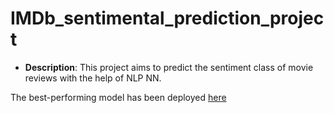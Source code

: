 # IMDb_sentimental_prediction_project

- **Description**: This project aims to predict the sentiment class of movie reviews with the help of NLP NN.

The best-performing model has been deployed [here](https://huggingface.co/spaces/Maksym-Lys/IMDb_sentimental_analysis)